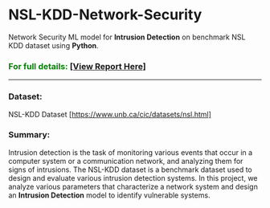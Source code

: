 # NSL-KDD-Network-Security
Network Security ML model for **Intrusion Detection** on benchmark NSL KDD dataset using **Python**.


### <span style="color:green">For full details: <a href="https://github.com/rojinadeuja/NSL-KDD-Network-Security/blob/main/NSL_KDD_Network_Security_Analysis.pdf">[View Report Here]</a></span>

<hr>

### Dataset: 
NSL-KDD Dataset [https://www.unb.ca/cic/datasets/nsl.html]

### Summary:
Intrusion detection is the task of monitoring various events that occur in a computer system or a communication network, and analyzing them for signs of intrusions. 
The NSL-KDD dataset is a benchmark dataset used to design and evaluate various intrusion detection systems. 
In this project, we analyze various parameters that characterize a network system and design an **Intrusion Detection** model to identify vulnerable systems.
